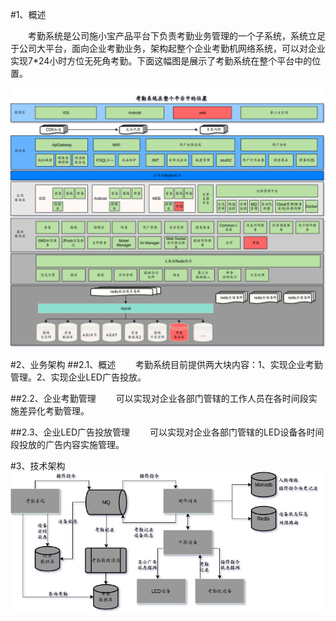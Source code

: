 #1、概述

&emsp;&emsp;考勤系统是公司施小宝产品平台下负责考勤业务管理的一个子系统，系统立足于公司大平台，面向企业考勤业务，架构起整个企业考勤机网络系统，可以对企业实现7*24小时方位无死角考勤。下面这幅图是展示了考勤系统在整个平台中的位置。


![考勤系统在施小宝平台中的位置概览](/assets/image/20170808114448.png "考勤系统在施小宝平台中的位置概览")




#2、业务架构
##2.1、概述
&emsp;&emsp;考勤系统目前提供两大块内容：1、实现企业考勤管理。2、实现企业LED广告投放。

##2.2、企业考勤管理
&emsp;&emsp;可以实现对企业各部门管辖的工作人员在各时间段实施差异化考勤管理。

##2.3、企业LED广告投放管理
&emsp;&emsp;可以实现对企业各部门管辖的LED设备各时间段投放的广告内容实施管理。


#3、技术架构
![考勤业务架构概览](/assets/image/20170808145254.png "考勤业务架构概览")

 



